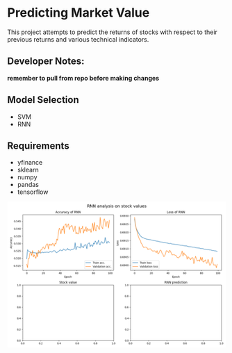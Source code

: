# Predicting Market Value
This project attempts to predict the returns of stocks with respect to their previous returns and various technical indicators.

## Developer Notes:
__remember to pull from repo before making changes__

## Model Selection
- SVM
- RNN

## Requirements
- yfinance
- sklearn
- numpy
- pandas
- tensorflow

![accuracy](graphs/results-rnn.png)
